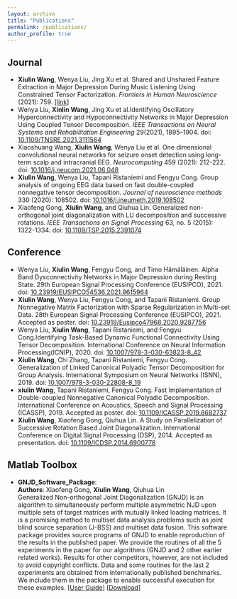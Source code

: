 ```yaml
---
layout: archive
title: "Publications"
permalink: /publications/
author_profile: true
---
```


Journal
------
- **Xiulin Wang**, Wenya Liu, Jing Xu et al. Shared and Unshared Feature Extraction in Major Depression During Music Listening Using Constrained Tensor Factorization. *Frontiers in Human Neuroscience* (2021): 759. [[link]](https://doi.org/10.3389/fnhum.2021.799288)
- Wenya Liu, **Xinlin Wang**, Jing Xu et al.Identifying Oscillatory Hyperconnectivity and Hypoconnectivity Networks in Major Depression Using Coupled Tensor Decomposition. *IEEE Transactions on Neural Systems and Rehabilitation Engineering* 29(2021), 1895–1904. doi: [10.1109/TNSRE.2021.3111564](https://doi.org/10.1109/TNSRE.2021.3111564)
- Xiaoshuang Wang, **Xiulin Wang**, Wenya Liu et al. One dimensional convolutional neural networks for seizure onset detection using long-term scalp and intracranial EEG. *Neurocomputing* 459 (2021): 212-222. doi: [10.1016/j.neucom.2021.06.048](https://doi.org/10.1016/j.neucom.2021.06.048)
- **Xiulin Wang**, Wenya Liu, Tapani Ristaniemi and Fengyu Cong. Group analysis of ongoing EEG data based on fast double-coupled nonnegative tensor decomposition. *Journal of neuroscience methods* 330 (2020): 108502. doi: [10.1016/j.jneumeth.2019.108502](https://doi.org/10.1016/j.jneumeth.2019.108502)
- Xiaofeng Gong, **Xiulin Wang**, and Qiuhua Lin. Generalized non-orthogonal joint diagonalization with LU decomposition and successive rotations. *IEEE Transactions on Signal Processing* 63, no. 5 (2015): 1322-1334. doi: [10.1109/TSP.2015.2391074](https://doi.org/10.1109/TSP.2015.2391074)

Conference
------
- Wenya Liu, **Xiulin Wang**, Fengyu Cong, and Timo Hämäläinen. Alpha Band Dysconnectivity Networks in Major Depression during Resting State. 29th European Signal Processing Conference (EUSIPCO), 2021. doi: [10.23919/EUSIPCO54536.2021.9615964](https://doi.org/10.23919/EUSIPCO54536.2021.9615964)
- **Xiulin Wang**, Wenya Liu, Fengyu Cong, and Tapani Ristaniemi. Group Nonnegative Matrix Factorization with Sparse Regularization in Multi-set Data. 28th European Signal Processing Conference (EUSIPCO), 2021. Accepted as poster. doi: [10.23919/Eusipco47968.2020.9287756](https://doi.org/10.23919/Eusipco47968.2020.9287756)
- Wenya Liu, **Xiulin Wang**, Tapani Ristaniemi, and Fengyu Cong.Identifying Task-Based Dynamic Functional Connectivity Using Tensor Decomposition. International Conference on Neural Information Processing(ICNIP), 2020. doi: [10.1007/978-3-030-63823-8_42](https://doi.org/10.1007/978-3-030-63823-8_42)
- **Xiulin Wang**, Chi Zhang, Tapani Ristaniemi, Fengyu Cong. Generalization of Linked Canonical Polyadic Tensor Decomposition for Group Analysis. International Symposium on Neural Networks (ISNN), 2019. doi: [10.1007/978-3-030-22808-8_19](https://doi.org/10.1007/978-3-030-22808-8_19)
- **xiulin Wang**, Tapani Ristaniemi, Fengyu Cong. Fast Implementation of Double-coupled Nonnegative Canonical Polyadic Decomposition. International Conference on Acoustics, Speech and Signal Processing (ICASSP), 2019. Accepted as poster. doi: [10.1109/ICASSP.2019.8682737](https://doi.org/10.1109/ICASSP.2019.8682737)
- **Xiulin Wang**, Xiaofeng Gong, Qiuhua Lin. A Study on Parallelization of Successive Rotation Based Joint Diagonalization. International Conference on Digital Signal Processing (DSP), 2014. Accepted as presentation. doi: [10.1109/ICDSP.2014.6900778](https://doi.org/10.1109/ICDSP.2014.6900778)

Matlab Toolbox
------
- **GNJD_Software_Package**: <br>**Authors**: Xiaofeng Gong, **Xiulin Wang**, Qiuhua Lin<br>Generalized Non-orthogonal Joint Diagonalization (GNJD) is an algorithm to simultaneously perform multiple asymmetric NJD upon multiple sets of target matrices with mutually linked loading matrices. It is a promising method to multiset data analysis problems such as joint blind source separation (J-BSS) and multiset data fusion. This software package provides source programs of GNJD to enable reproduction of the results in the published paper. We provide the routines of all the 5 experiments in the paper for our algorithms (GNJD and 2 other earlier related works). Results for other competitors, however, are not included to avoid copyright conflicts. Data and some routines for the last 2 experiments are obtained from internationally published benchmarks. We include them in the package to enable successful execution for these examples. [[User Guide](../_publications/User_Guide.pdf)]     [[Download](../_publications/GNJD_Software_Package.rar)]

